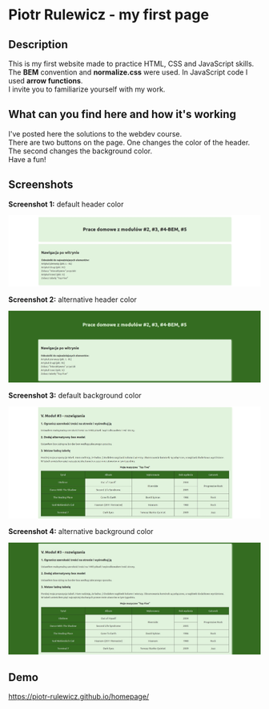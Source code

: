 # Piotr Rulewicz - my first page

## Description

This is my first website made to practice HTML, CSS and JavaScript skills.<br>
The **BEM** convention and **normalize.css** were used. In JavaScript code I used **arrow functions**.<br>
I invite you to familiarize yourself with my work.

## What can you find here and how it's working

I've posted here the solutions to the webdev course.<br>
There are two buttons on the page. One changes the color of the header. The second changes the background color.<br>
Have a fun!

## Screenshots

**Screenshot 1:** default header color

![Screenshot 1: default header color](/img/6_screen-homepage_readme.jpg)

**Screenshot 2:** alternative header color

![Screenshot 2: alternative header color](/img/7_screen-homepage_readme.jpg)

**Screenshot 3:** default background color

![Screenshot 3: default background color](/img/8_screen-homepage_readme.jpg)

**Screenshot 4:** alternative background color

![Screenshot 4: alternative background color](/img/9_screen-homepage_readme.jpg)

## Demo

https://piotr-rulewicz.github.io/homepage/

